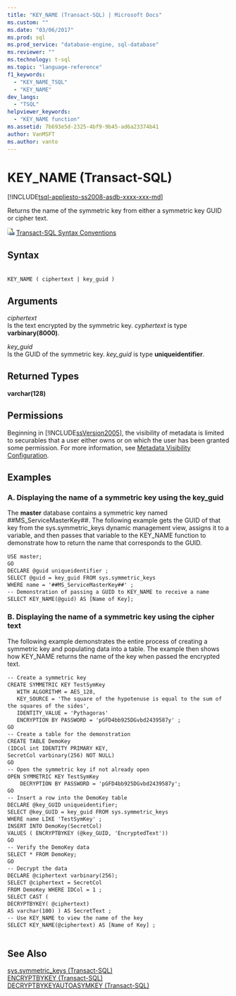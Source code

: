 ```yaml
---
title: "KEY_NAME (Transact-SQL) | Microsoft Docs"
ms.custom: ""
ms.date: "03/06/2017"
ms.prod: sql
ms.prod_service: "database-engine, sql-database"
ms.reviewer: ""
ms.technology: t-sql
ms.topic: "language-reference"
f1_keywords: 
  - "KEY_NAME_TSQL"
  - "KEY_NAME"
dev_langs: 
  - "TSQL"
helpviewer_keywords: 
  - "KEY_NAME function"
ms.assetid: 7b693e5d-2325-4bf9-9b45-ad6a23374b41
author: VanMSFT
ms.author: vanto
---
```

# KEY_NAME (Transact-SQL)
[!INCLUDE[tsql-appliesto-ss2008-asdb-xxxx-xxx-md](../../includes/tsql-appliesto-ss2008-asdb-xxxx-xxx-md.md)]

  Returns the name of the symmetric key from either a symmetric key GUID or cipher text.  
  
 ![Topic link icon](../../database-engine/configure-windows/media/topic-link.gif "Topic link icon") [Transact-SQL Syntax Conventions](../../t-sql/language-elements/transact-sql-syntax-conventions-transact-sql.md)  
  
## Syntax  
  
```  
  
KEY_NAME ( ciphertext | key_guid )   
```  
  
## Arguments  
 *ciphertext*  
 Is the text encrypted by the symmetric key. *cyphertext* is type **varbinary(8000)**.  
  
 *key_guid*  
 Is the GUID of the symmetric key. *key_guid* is type **uniqueidentifier**.  
  
## Returned Types  
 **varchar(128)**  
  
## Permissions  
 Beginning in [!INCLUDE[ssVersion2005](../../includes/ssversion2005-md.md)], the visibility of metadata is limited to securables that a user either owns or on which the user has been granted some permission. For more information, see [Metadata Visibility Configuration](../../relational-databases/security/metadata-visibility-configuration.md).  
  
## Examples  
  
### A. Displaying the name of a symmetric key using the key_guid  
 The **master** database contains a symmetric key named ##MS_ServiceMasterKey##. The following example gets the GUID of that key from the sys.symmetric_keys dynamic management view, assigns it to a variable, and then passes that variable to the KEY_NAME function to demonstrate how to return the name that corresponds to the GUID.  
  
```  
USE master;  
GO  
DECLARE @guid uniqueidentifier ;  
SELECT @guid = key_guid FROM sys.symmetric_keys  
WHERE name = '##MS_ServiceMasterKey##' ;  
-- Demonstration of passing a GUID to KEY_NAME to receive a name  
SELECT KEY_NAME(@guid) AS [Name of Key];  
```  
  
### B. Displaying the name of a symmetric key using the cipher text  
 The following example demonstrates the entire process of creating a symmetric key and populating data into a table. The example then shows how KEY_NAME returns the name of the key when passed the encrypted text.  
  
```  
-- Create a symmetric key  
CREATE SYMMETRIC KEY TestSymKey   
   WITH ALGORITHM = AES_128,  
   KEY_SOURCE = 'The square of the hypotenuse is equal to the sum of the squares of the sides',  
   IDENTITY_VALUE = 'Pythagoras'  
   ENCRYPTION BY PASSWORD = 'pGFD4bb925DGvbd2439587y' ;  
GO  
-- Create a table for the demonstration  
CREATE TABLE DemoKey  
(IDCol int IDENTITY PRIMARY KEY,  
SecretCol varbinary(256) NOT NULL)  
GO  
-- Open the symmetric key if not already open  
OPEN SYMMETRIC KEY TestSymKey   
    DECRYPTION BY PASSWORD = 'pGFD4bb925DGvbd2439587y';  
GO  
-- Insert a row into the DemoKey table  
DECLARE @key_GUID uniqueidentifier;  
SELECT @key_GUID = key_guid FROM sys.symmetric_keys  
WHERE name LIKE 'TestSymKey' ;  
INSERT INTO DemoKey(SecretCol)  
VALUES ( ENCRYPTBYKEY (@key_GUID, 'EncryptedText'))  
GO  
-- Verify the DemoKey data  
SELECT * FROM DemoKey;  
GO  
-- Decrypt the data  
DECLARE @ciphertext varbinary(256);  
SELECT @ciphertext = SecretCol  
FROM DemoKey WHERE IDCol = 1 ;  
SELECT CAST (  
DECRYPTBYKEY( @ciphertext)  
AS varchar(100) ) AS SecretText ;  
-- Use KEY_NAME to view the name of the key  
SELECT KEY_NAME(@ciphertext) AS [Name of Key] ;  
  
```  
  
## See Also  
 [sys.symmetric_keys &#40;Transact-SQL&#41;](../../relational-databases/system-catalog-views/sys-symmetric-keys-transact-sql.md)   
 [ENCRYPTBYKEY &#40;Transact-SQL&#41;](../../t-sql/functions/encryptbykey-transact-sql.md)   
 [DECRYPTBYKEYAUTOASYMKEY &#40;Transact-SQL&#41;](../../t-sql/functions/decryptbykeyautoasymkey-transact-sql.md)  
  
  
